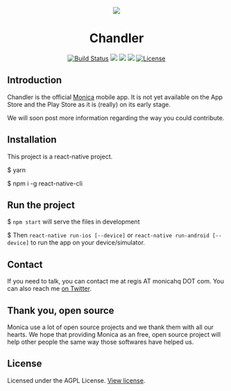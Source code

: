 <p align="center"><img src="https://app.monicahq.com/img/small-logo.png"></p>
<h1 align="center">Chandler</h1>

<p align="center">
<a href="https://travis-ci.org/monicahq/chandler"><img src="https://travis-ci.org/monicahq/chandler.svg?branch=master" alt="Build Status"></a>
<a href="https://codeclimate.com/github/monicahq/chandler/maintainability"><img src="https://api.codeclimate.com/v1/badges/72bec4479fc7057c5e7c/maintainability" /></a>
<a href="https://codecov.io/gh/monicahq/chandler"><img src="https://codecov.io/gh/monicahq/chandler/branch/develop/graph/badge.svg" /></a>
<a href="https://greenkeeper.io/"><img src="https://badges.greenkeeper.io/monicahq/chandler.svg" /></a>
<a href="https://github.com/djaiss/monica/blob/master/LICENSE"><img src="https://img.shields.io/badge/License-AGPL-blue.svg" alt="License"></a>
</p>


## Introduction

Chandler is the official [Monica](https://github.com/monicahq/monica) mobile app. It is not yet available on the App Store and the Play Store as it is (really) on its early stage.

We will soon post more information regarding the way you could contribute.

## Installation

This project is a react-native project.

$ yarn

$ npm i -g react-native-cli

## Run the project

$ `npm start` will serve the files in development

$ Then `react-native run-ios [--device]` or `react-native run-android [--device]` to run the app on your device/simulator.

## Contact

If you need to talk, you can contact me at regis AT monicahq DOT com. You can also reach me [on Twitter](https://twitter.com/djaiss).

## Thank you, open source

Monica use a lot of open source projects and we thank them with all our hearts. We hope that providing Monica as an free, open source project will help other people the same way those softwares have helped us.

## License

Licensed under the AGPL License. [View license](/LICENSE).
